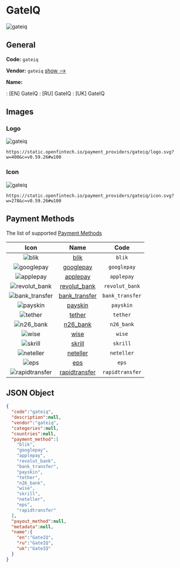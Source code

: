 
# GateIQ 
![gateiq](https://static.openfintech.io/payment_providers/gateiq/logo.svg?w=400&c=v0.59.26#w100)  

## General 
 
**Code:** `gateiq` 
 
**Vendor:** `gateiq` [show -->](/vendors/gateiq/) 
 
**Name:** 
 
:	[EN] GateIQ 
:	[RU] GateIQ 
:	[UK] GateIQ 
 

## Images 

### Logo 
 
![gateiq](https://static.openfintech.io/payment_providers/gateiq/logo.svg?w=400&c=v0.59.26#w100)  

```
https://static.openfintech.io/payment_providers/gateiq/logo.svg?w=400&c=v0.59.26#w100
```  

### Icon 
 
![gateiq](https://static.openfintech.io/payment_providers/gateiq/icon.svg?w=278&c=v0.59.26#w100)  

```
https://static.openfintech.io/payment_providers/gateiq/icon.svg?w=278&c=v0.59.26#w100
```  

## Payment Methods 
 
The list of supported [Payment Methods](/payment-methods/) 

|Icon|Name|Code| 
|:---:|:---:|:---:| 
|![blik](https://static.openfintech.io/payment_methods/blik/icon.png?w=278&c=v0.59.26#w100) |[blik](/payment-methods/blik/)|`blik`| 
|![googlepay](https://static.openfintech.io/payment_methods/googlepay/icon.svg?w=278&c=v0.59.26#w100) |[googlepay](/payment-methods/googlepay/)|`googlepay`| 
|![applepay](https://static.openfintech.io/payment_methods/applepay/icon.svg?w=278&c=v0.59.26#w100) |[applepay](/payment-methods/applepay/)|`applepay`| 
|![revolut_bank](https://static.openfintech.io/payment_methods/revolut_bank/icon.png?w=278&c=v0.59.26#w100) |[revolut_bank](/payment-methods/revolut_bank/)|`revolut_bank`| 
|![bank_transfer](https://static.openfintech.io/payment_methods/bank_transfer/icon.svg?w=278&c=v0.59.26#w100) |[bank_transfer](/payment-methods/bank_transfer/)|`bank_transfer`| 
|![payskin](https://static.openfintech.io/payment_methods/payskin/icon.svg?w=278&c=v0.59.26#w100) |[payskin](/payment-methods/payskin/)|`payskin`| 
|![tether](https://static.openfintech.io/payment_methods/tether/icon.svg?w=278&c=v0.59.26#w100) |[tether](/payment-methods/tether/)|`tether`| 
|![n26_bank](https://static.openfintech.io/payment_methods/n26_bank/icon.png?w=278&c=v0.59.26#w100) |[n26_bank](/payment-methods/n26_bank/)|`n26_bank`| 
|![wise](https://static.openfintech.io/payment_methods/wise/icon.svg?w=278&c=v0.59.26#w100) |[wise](/payment-methods/wise/)|`wise`| 
|![skrill](https://static.openfintech.io/payment_methods/skrill/icon.svg?w=278&c=v0.59.26#w100) |[skrill](/payment-methods/skrill/)|`skrill`| 
|![neteller](https://static.openfintech.io/payment_methods/neteller/icon.png?w=278&c=v0.59.26#w100) |[neteller](/payment-methods/neteller/)|`neteller`| 
|![eps](https://static.openfintech.io/payment_methods/eps/icon.png?w=278&c=v0.59.26#w100) |[eps](/payment-methods/eps/)|`eps`| 
|![rapidtransfer](https://static.openfintech.io/payment_methods/rapidtransfer/icon.png?w=278&c=v0.59.26#w100) |[rapidtransfer](/payment-methods/rapidtransfer/)|`rapidtransfer`| 
 

## JSON Object 

```json
{
  "code":"gateiq",
  "description":null,
  "vendor":"gateiq",
  "categories":null,
  "countries":null,
  "payment_method":[
    "blik",
    "googlepay",
    "applepay",
    "revolut_bank",
    "bank_transfer",
    "payskin",
    "tether",
    "n26_bank",
    "wise",
    "skrill",
    "neteller",
    "eps",
    "rapidtransfer"
  ],
  "payout_method":null,
  "metadata":null,
  "name":{
    "en":"GateIQ",
    "ru":"GateIQ",
    "uk":"GateIQ"
  }
}
```  
